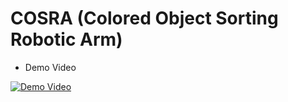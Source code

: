# COSRA (Colored Object Sorting Robotic Arm)

- Demo Video

[![Demo Video](https://img.youtube.com/vi/3jai4bOfBLw/0.jpg)](https://www.youtube.com/watch?v=3jai4bOfBLw)
